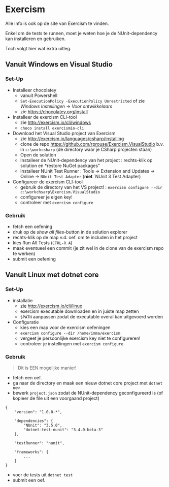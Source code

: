 # Exercism

Alle info is ook op de site van Exercism te vinden.

Enkel om de tests te runnen, moet je weten hoe je de NUnit-dependency kan installeren en gebruiken.

Toch volgt hier wat extra uitleg.

## Vanuit Windows en Visual Studio

### Set-Up

- Installeer chocolatey
	- vanuit Powershell
	- `Set-ExecutionPolicy -ExecutionPolicy Unrestricted` of zie *Windows Instellingen* -> *Voor ontwikkelaars*
	- zie https://chocolatey.org/install
- Installeer de exercism CLI-tool
	- zie http://exercism.io/cli/windows
	- `choco install exercismio-cli`
- Download het Visual Studio project van Exercism
	- zie http://exercism.io/languages/csharp/installing
	- clone de repo https://github.com/rprouse/Exercism.VisualStudio b.v. in `c:\workcsharp` (de directory waar je CSharp projecten staan)
	- Open de solution
	- Installeer de NUnit-dependency van het project : rechts-klik op solution en *restore NuGet packages"
	- Installeer NUnit Test Runner : Tools -> Extension and Updates -> Online -> `NUnit Test Adapter` (**niet** `NUnit 3 Test Adapter)
- Configureer de exercism CLI-tool
	- gebruik de directory van het VS project! :
	  `exercism configure --dir c:\workchsarp\Exercism.VisualStudio`
	- configureer je eigen key!
	- controleer met `exercism configure`

### Gebruik

- fetch een oefening
- druk op de *show all files*-button in de solution explorer
- rechts-klik op de map v.d. oef. om te includen in het project
- kies Run All Tests (`CTRL-R A`)
- maak eventueel een commit (je zit wel in de clone van de exercism repo te werken)
- submit een oefening

## Vanuit Linux met dotnet core

### Set-Up

- installatie
	- zie http://exercism.io/cli/linux
	- exercism executable downloaden en in juiste map zetten
	- `$PATH` aanpassen zodat de executable overal kan uitgevoerd worden
- Configuratie
	- kies een map voor de exercism oefeningen
	- `exercism configure --dir /home/imma/exercism`
	- vergeet je persoonlijke exercism key niet te configureren!
	- controleer je instellingen met `exercism configure`

### Gebruik

> Dit is EEN mogelijke manier!

- fetch een oef.
- ga naar de directory en maak een nieuw dotnet core project met `dotnet new`
- bewerk `project.json` zodat de NUnit-dependency geconfigureerd is 
  (of kopieer de file uit een voorgaand project)

```
{
    "version": "1.0.0-*",

    "dependencies": {
        "NUnit": "3.5.0",
        "dotnet-test-nunit": "3.4.0-beta-3"
    },

    "testRunner": "nunit",

    "frameworks": {
		...
    }
}
```

- voer de tests uit `dotnet test`
- submit een oef.
